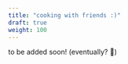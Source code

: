 ```yaml
---
title: "cooking with friends :)"
draft: true
weight: 100
---
```


to be added soon! (eventually? 🤔)